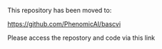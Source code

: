 This repository has been moved to:

https://github.com/PhenomicAI/bascvi 

Please access the repostory and code via this link




